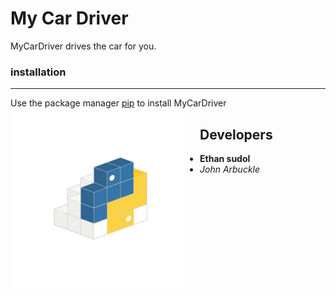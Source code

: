 # My Car Driver
MyCarDriver drives the car for you.

### installation
----------------
Use the package manager [pip](https://pypi.org/project/pip/) to install MyCarDriver
<img src="https://raw.githubusercontent.com/github/explore/666de02829613e0244e9441b114edb85781e972c/topics/pip/pip.png" alt="Alt text" style="float: left; margin-right: 15px;">

## Developers

* **Ethan sudol**
* _John Arbuckle_
